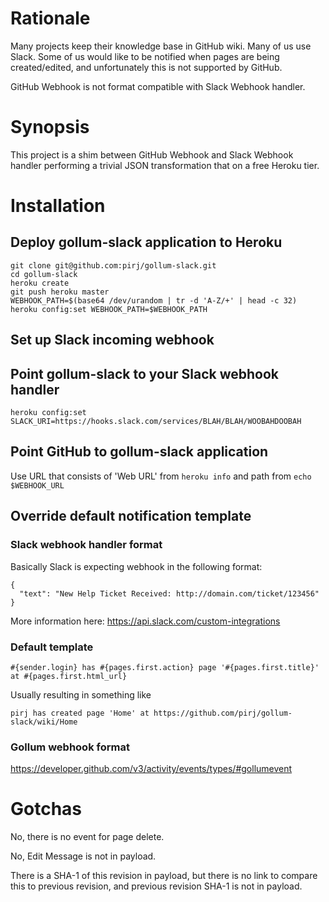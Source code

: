 # Rationale

Many projects keep their knowledge base in GitHub wiki. Many of us use Slack. Some of us would like to be notified when pages are being created/edited, and unfortunately this is not supported by GitHub.

GitHub Webhook is not format compatible with Slack Webhook handler.

# Synopsis

This project is a shim between GitHub Webhook and Slack Webhook handler performing a trivial JSON transformation that on a free Heroku tier.

# Installation

## Deploy gollum-slack application to Heroku

    git clone git@github.com:pirj/gollum-slack.git
    cd gollum-slack
    heroku create
    git push heroku master
    WEBHOOK_PATH=$(base64 /dev/urandom | tr -d 'A-Z/+' | head -c 32)
    heroku config:set WEBHOOK_PATH=$WEBHOOK_PATH

## Set up Slack incoming webhook

## Point gollum-slack to your Slack webhook handler

    heroku config:set SLACK_URI=https://hooks.slack.com/services/BLAH/BLAH/WOOBAHDOOBAH

## Point GitHub to gollum-slack application

Use URL that consists of 'Web URL' from `heroku info` and path from `echo $WEBHOOK_URL`

## Override default notification template

### Slack webhook handler format

Basically Slack is expecting webhook in the following format:

    {
      "text": "New Help Ticket Received: http://domain.com/ticket/123456"
    }

More information here: https://api.slack.com/custom-integrations

### Default template

    #{sender.login} has #{pages.first.action} page '#{pages.first.title}' at #{pages.first.html_url}

Usually resulting in something like

    pirj has created page 'Home' at https://github.com/pirj/gollum-slack/wiki/Home

### Gollum webhook format

https://developer.github.com/v3/activity/events/types/#gollumevent

# Gotchas

No, there is no event for page delete.

No, Edit Message is not in payload.

There is a SHA-1 of this revision in payload, but there is no link to compare this to previous revision, and previous revision SHA-1 is not in payload.
